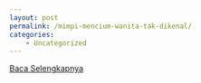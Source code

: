 ```yaml
---
layout: post
permalink: /mimpi-mencium-wanita-tak-dikenal/
categories:
    - Uncategorized
---
```


[Baca Selengkapnya](/01)